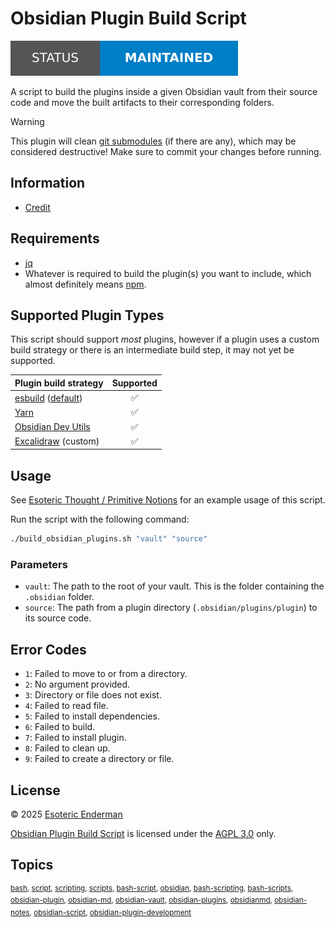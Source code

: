 # Obsidian Plugin Build Script

[![Project status: maintained][status]][root]

A script to build the plugins inside a given Obsidian vault from their source code and move the built artifacts to their corresponding folders.

> [!WARNING]
> This plugin will clean [git submodules][git-submodules] (if there are any), which may be considered destructive! Make sure to commit your changes before running.

## Information

- [Credit][credit]

## Requirements

- [jq][jq]
- Whatever is required to build the plugin(s) you want to include, which almost definitely means [npm][npm].

## Supported Plugin Types

This script should support *most* plugins, however if a plugin uses a custom build strategy or there is an intermediate build step, it may not yet be supported.

| Plugin build strategy                                         | Supported |
|---------------------------------------------------------------|:---------:|
| [esbuild][esbuild] ([default][default-esbuild-configuration]) |     ✅     |
| [Yarn][yarn]                                                  |     ✅     |
| [Obsidian Dev Utils][dev-utils]                               |     ✅     |
| [Excalidraw][excalidraw] (custom)                             |     ✅     |

## Usage

See [Esoteric Thought / Primitive Notions][example] for an example usage of this script.

Run the script with the following command:

```sh
./build_obsidian_plugins.sh "vault" "source"
```

### Parameters

- `vault`: The path to the root of your vault. This is the folder containing the `.obsidian` folder.
- `source`: The path from a plugin directory (`.obsidian/plugins/plugin`) to its source code.

## Error Codes

- `1`: Failed to move to or from a directory.
- `2`: No argument provided.
- `3`: Directory or file does not exist.
- `4`: Failed to read file.
- `5`: Failed to install dependencies.
- `6`: Failed to build.
- `7`: Failed to install plugin.
- `8`: Failed to clean up.
- `9`: Failed to create a directory or file.

## License

&copy; 2025 [Esoteric Enderman][author-website]

[Obsidian Plugin Build Script][root] is licensed under the [AGPL 3.0][license] only.

## Topics

<sup>[bash](https://github.com/topics/bash), [script](https://github.com/topics/script), [scripting](https://github.com/topics/scripting), [scripts](https://github.com/topics/scripts), [bash-script](https://github.com/topics/bash-script), [obsidian](https://github.com/topics/obsidian), [bash-scripting](https://github.com/topics/bash-scripting), [bash-scripts](https://github.com/topics/bash-scripts), [obsidian-plugin](https://github.com/topics/obsidian-plugin), [obsidian-md](https://github.com/topics/obsidian-md), [obsidian-vault](https://github.com/topics/obsidian-vault), [obsidian-plugins](https://github.com/topics/obsidian-plugins), [obsidianmd](https://github.com/topics/obsidianmd), [obsidian-notes](https://github.com/topics/obsidian-notes), [obsidian-script](https://github.com/topics/obsidian-script), [obsidian-plugin-development](https://github.com/topics/obsidian-plugin-development)</sup>

<!-- Link aliases -->

[root]: /

[author-website]: https://enderman.dev

[status]: ./assets/images/badges/status.svg

<!-- References -->

[esbuild]: https://esbuild.github.io/
[default-esbuild-configuration]: https://github.com/obsidianmd/obsidian-sample-plugin/blob/6d09ce3e39c4e48d756d83e7b51583676939a5a7/esbuild.config.mjs

[yarn]: https://github.com/yarnpkg/berry
[dev-utils]: https://github.com/mnaoumov/obsidian-dev-utils
[excalidraw]: https://github.com/zsviczian/obsidian-excalidraw-plugin

[example]: https://gitlab.com/esotericthought/primitive-notions

[git-submodules]: https://git-scm.com/book/en/v2/Git-Tools-Submodules

<!-- Dependencies -->

[jq]: https://jqlang.org/
[npm]: https://nodejs.org/en/download

<!-- Files -->

[license]: ../LICENSE
[credit]: ./CREDIT.md
